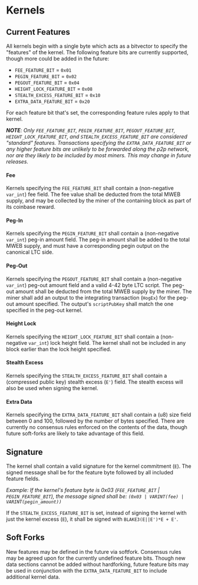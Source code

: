 # Kernels

## Current Features

All kernels begin with a single byte which acts as a bitvector to specify the "features" of the kernel.
The following feature bits are currently supported, though more could be added in the future:

* `FEE_FEATURE_BIT` = `0x01`
* `PEGIN_FEATURE_BIT` = `0x02`
* `PEGOUT_FEATURE_BIT` = `0x04`
* `HEIGHT_LOCK_FEATURE_BIT` = `0x08`
* `STEALTH_EXCESS_FEATURE_BIT` = `0x10`
* `EXTRA_DATA_FEATURE_BIT` = `0x20`

For each feature bit that's set, the corresponding feature rules apply to that kernel.

***NOTE**: Only `FEE_FEATURE_BIT`, `PEGIN_FEATURE_BIT`, `PEGOUT_FEATURE_BIT`, `HEIGHT_LOCK_FEATURE_BIT`, and `STEALTH_EXCESS_FEATURE_BIT` are considered "standard" features.
Transactions specifying the `EXTRA_DATA_FEATURE_BIT` or any higher feature bits are unlikely to be forwarded along the p2p network, nor are they likely to be included by most miners.
This may change in future releases.*

#### Fee

Kernels specifying the `FEE_FEATURE_BIT` shall contain a (non-negative `var_int`) fee field.
The fee value shall be deducted from the total MWEB supply, and may be collected by the miner of the containing block as part of its coinbase reward.

#### Peg-In

Kernels specifying the `PEGIN_FEATURE_BIT` shall contain a (non-negative `var_int`) peg-in amount field.
The peg-in amount shall be added to the total MWEB supply, and must have a corresponding pegin output on the canonical LTC side.

#### Peg-Out

Kernels specifying the `PEGOUT_FEATURE_BIT` shall contain a (non-negative `var_int`) peg-out amount field and a valid 4-42 byte LTC script.
The peg-out amount shall be deducted from the total MWEB supply by the miner.
The miner shall add an output to the integrating transaction (`HogEx`) for the peg-out amount specified. The output's `scriptPubKey` shall match the one specified in the peg-out kernel.

#### Height Lock

Kernels specifying the `HEIGHT_LOCK_FEATURE_BIT` shall contain a (non-negative `var_int`) lock height field.
The kernel shall not be included in any block earlier than the lock height specified.

#### Stealth Excess

Kernels specifying the `STEALTH_EXCESS_FEATURE_BIT` shall contain a (compressed public key) stealth excess (`E'`) field.
The stealth excess will also be used when signing the kernel.

#### Extra Data

Kernels specifying the `EXTRA_DATA_FEATURE_BIT` shall contain a (u8) size field between 0 and 100, followed by the number of bytes specified.
There are currently no consensus rules enforced on the contents of the data, though future soft-forks are likely to take advantage of this field.

## Signature

The kernel shall contain a valid signature for the kernel commitment (`E`). The signed message shall be for the feature byte followed by all included feature fields.

*Example: If the kernel's feature byte is 0x03 (`FEE_FEATURE_BIT` | `PEGIN_FEATURE_BIT`), the message signed shall be: `(0x03 | VARINT(fee) | VARINT(pegin_amount))`*

If the `STEALTH_EXCESS_FEATURE_BIT` is set, instead of signing the kernel with just the kernel excess (`E`), it shall be signed with `BLAKE3(E||E')*E + E'`.

## Soft Forks

New features may be defined in the future via softfork. Consensus rules may be agreed upon for the currently undefined feature bits.
Though new data sections cannot be added without hardforking, future feature bits may be used in conjunction with the `EXTRA_DATA_FEATURE_BIT` to include additional kernel data.